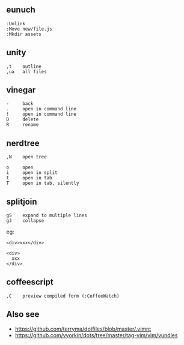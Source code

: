 ## eunuch

    :Unlink
    :Move new/file.js
    :Mkdir assets

## unity

    ,t    outline
    ,ua   all files

## vinegar

    -     back
    .     open in command line
    !     open in command line
    D     delete
    R     rename

## nerdtree

    ,N    open tree

    o     open
    i     open in split
    t     open in tab
    T     open in tab, silently

## splitjoin

    gS    expand to multiple lines
    gJ    collapse

eg:

    <div>xxx</div>

    <div>
      xxx
    </div>

## coffeescript

    ,C    preview compiled form (:CoffeeWatch)

## Also see

* https://github.com/terryma/dotfiles/blob/master/.vimrc
* https://github.com/vyorkin/dots/tree/master/tag-vim/vim/vundles

